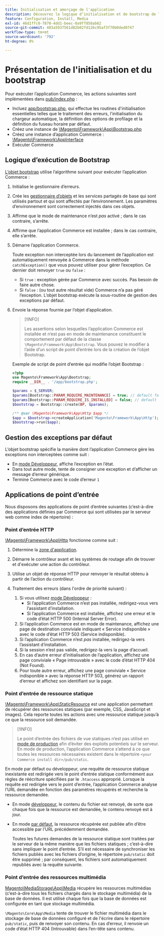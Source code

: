 ```yaml
---
title: Initialisation et amorçage de l'application
description: Découvrez la logique d’initialisation et de bootstrap de l’application Commerce.
feature: Configuration, Install, Media
exl-id: 46d1ffc0-7870-4dd1-beec-0a9ff858ab62
source-git-commit: 403a5937561d82b02fd126c95af3f70b0ded0747
workflow-type: tm+mt
source-wordcount: '792'
ht-degree: 0%

---
```


# Présentation de l&#39;initialisation et du bootstrap

Pour exécuter l’application Commerce, les actions suivantes sont implémentées dans [pub/index.php][index] :

- Incluez [app/bootstrap.php][bootinitial], qui effectue les routines d&#39;initialisation essentielles telles que le traitement des erreurs, l&#39;initialisation du chargeur automatique, la définition des options de profilage et la définition du fuseau horaire par défaut.
- Créez une instance de [\Magento\Framework\App\Bootstrap.php][bootstrap] <!-- It requires initialization parameters to be specified in constructor. Normally, the $_SERVER super-global variable is supposed to be passed there. -->
- Créez une instance d’application Commerce : [\Magento\Framework\AppInterface][app-face]
- Exécuter Commerce

## Logique d’exécution de Bootstrap

[L’objet bootstrap][bootinitial] utilise l’algorithme suivant pour exécuter l’application Commerce :

1. Initialise le gestionnaire d’erreurs.
1. Crée les [gestionnaire d’objets][object] et les services partagés de base qui sont utilisés partout et qui sont affectés par l’environnement. Les paramètres d’environnement sont correctement injectés dans ces objets.
1. Affirme que le mode de maintenance n’est _pas_ activé ; dans le cas contraire, s’arrête.
1. Affirme que l’application Commerce est installée ; dans le cas contraire, elle s’arrête.
1. Démarre l’application Commerce.

   Toute exception non interceptée lors du lancement de l’application est automatiquement renvoyée à Commerce dans la méthode `catchException()` que vous pouvez utiliser pour gérer l’exception. Ce dernier doit renvoyer `true` ou `false` :

   - Si `true` : exception gérée par Commerce avec succès. Pas besoin de faire autre chose.
   - Si `false` : (ou tout autre résultat vide) Commerce n’a pas géré l’exception. L’objet bootstrap exécute la sous-routine de gestion des exceptions par défaut.

1. Envoie la réponse fournie par l’objet d’application.

   >[!INFO]
   >
   >Les assertions selon lesquelles l’application Commerce est installée et n’est pas en mode de maintenance constituent le comportement par défaut de la classe `\Magento\Framework\App\Bootstrap`. Vous pouvez le modifier à l’aide d’un script de point d’entrée lors de la création de l’objet Bootstrap.

   Exemple de script de point d’entrée qui modifie l’objet Bootstrap :

   ```php
   <?php
   use Magento\Framework\App\Bootstrap;
   require __DIR__ . '/app/bootstrap.php';
   
   $params = $_SERVER;
   $params[Bootstrap::PARAM_REQUIRE_MAINTENANCE] = true; // default false
   $params[Bootstrap::PARAM_REQUIRE_IS_INSTALLED] = false; // default true
   $bootstrap = Bootstrap::create(BP, $params);
   
   /** @var \Magento\Framework\App\Http $app */
   $app = $bootstrap->createApplication('Magento\Framework\App\Http');
   $bootstrap->run($app);
   ```

## Gestion des exceptions par défaut

L’objet bootstrap spécifie la manière dont l’application Commerce gère les exceptions non interceptées comme suit :

- En [mode Développeur](../bootstrap/application-modes.md#developer-mode), affiche l’exception en l’état.
- Dans tout autre mode, tente de consigner une exception et d’afficher un message d’erreur générique.
- Termine Commerce avec le code d’erreur `1`

## Applications de point d’entrée

Nous disposons des applications de point d’entrée suivantes (c’est-à-dire des applications définies par Commerce qui sont utilisées par le serveur web comme index de répertoire) :

### Point d’entrée HTTP

[\Magento\Framework\App\Http][http] fonctionne comme suit :

1. Détermine la [zone d&#39;application](https://developer.adobe.com/commerce/php/architecture/modules/areas/).
1. Démarre le contrôleur avant et les systèmes de routage afin de trouver et d&#39;exécuter une action du contrôleur.
1. Utilise un objet de réponse HTTP pour renvoyer le résultat obtenu à partir de l’action du contrôleur.
1. Traitement des erreurs (dans l&#39;ordre de priorité suivant) :

   1. Si vous utilisez [mode Développeur](../bootstrap/application-modes.md#developer-mode) :
      - Si l’application Commerce n’est pas installée, redirigez-vous vers l’assistant d’installation.
      - Si l’application Commerce est installée, affichez une erreur et le code d’état HTTP 500 (Internal Server Error).
   1. Si l’application Commerce est en mode de maintenance, affichez une page de destination conviviale indiquant « Service indisponible » avec le code d’état HTTP 503 (Service indisponible).
   1. Si l’application Commerce n’est _pas_ installée, redirigez-la vers l’assistant d’installation.
   1. Si la session n’est pas valide, redirigez-la vers la page d’accueil.
   1. En cas d’autre erreur d’initialisation de l’application, affichez une page conviviale « Page introuvable » avec le code d’état HTTP 404 (Not Found).
   1. Pour toute autre erreur, affichez une page conviviale « Service indisponible » avec la réponse HTTP 503, générez un rapport d’erreur et affichez son identifiant sur la page.

### Point d’entrée de ressource statique

[\Magento\Framework\App\StaticResource][static-resource] est une application permettant de récupérer des ressources statiques (par exemple, CSS, JavaScript et images). Cela reporte toutes les actions avec une ressource statique jusqu’à ce que la ressource soit demandée.

>[!INFO]
>
>Le point d’entrée des fichiers de vue statiques n’est pas utilisé en [mode de production](application-modes.md#production-mode) afin d’éviter des exploits potentiels sur le serveur. En mode de production, l’application Commerce s’attend à ce que toutes les ressources nécessaires existent dans le répertoire `<your Commerce install dir>/pub/static`.

En mode par défaut ou développeur, une requête de ressource statique inexistante est redirigée vers le point d’entrée statique conformément aux règles de réécriture spécifiées par le `.htaccess` approprié.
Lorsque la requête est redirigée vers le point d’entrée, l’application Commerce analyse l’URL demandée en fonction des paramètres récupérés et recherche la ressource demandée.

- En mode [développeur](application-modes.md#developer-mode), le contenu du fichier est renvoyé, de sorte que chaque fois que la ressource est demandée, le contenu renvoyé est à jour.
- En mode [par défaut](application-modes.md#default-mode), la ressource récupérée est publiée afin d’être accessible par l’URL précédemment demandée.

  Toutes les futures demandes de la ressource statique sont traitées par le serveur de la même manière que les fichiers statiques ; c’est-à-dire sans impliquer le point d’entrée. S’il est nécessaire de synchroniser les fichiers publiés avec les fichiers d’origine, le répertoire `pub/static` doit être supprimé ; par conséquent, les fichiers sont automatiquement republiés avec la requête suivante.

### Point d’entrée des ressources multimédia

[Magento\MediaStorage\App\Media][media] récupère les ressources multimédias (c’est-à-dire tous les fichiers chargés dans le stockage multimédia) de la base de données. Il est utilisé chaque fois que la base de données est configurée en tant que stockage multimédia.

`\Magento\Core\App\Media` tente de trouver le fichier multimédia dans le stockage de base de données configuré et de l&#39;écrire dans le répertoire `pub/static`, puis de renvoyer son contenu. En cas d’erreur, il renvoie un code d’état HTTP 404 (Introuvable) dans l’en-tête sans contenu.

<!-- Link Definitions -->

[app-face]: https://github.com/magento/magento2/tree/2.4/lib/internal/Magento/Framework/AppInterface.php
[bootinitial]: https://github.com/magento/magento2/tree/2.4/app/bootstrap.php
[bootstrap]: https://github.com/magento/magento2/tree/2.4/lib/internal/Magento/Framework/App/Bootstrap.php
[http]: https://github.com/magento/magento2/tree/2.4/lib/internal/Magento/Framework/App/Http
[index]: https://github.com/magento/magento2/tree/2.4/pub/index.php
[media]: https://github.com/magento/magento2/tree/2.4/app/code/Magento/MediaStorage/App/Media.php
[object]: https://github.com/magento/magento2/tree/2.4/lib/internal/Magento/Framework/ObjectManager
[static-resource]: https://github.com/magento/magento2/tree/2.4/lib/internal/Magento/Framework/App/StaticResource.php
